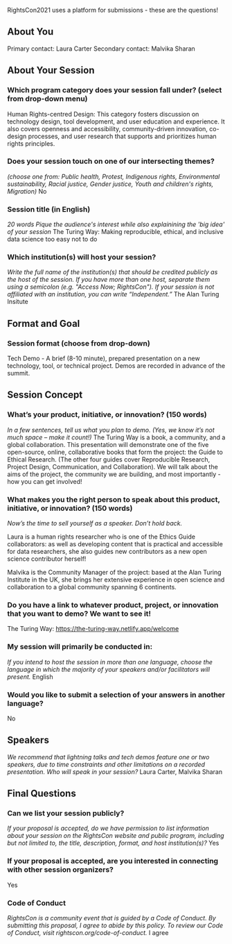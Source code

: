 RightsCon2021 uses a platform for submissions - these are the questions!

## About You
Primary contact: Laura Carter
Secondary contact: Malvika Sharan

## About Your Session

### Which program category does your session fall under? (select from drop-down menu)

Human Rights-centred Design: 
This category fosters discussion on technology design, tool development, and user education and experience. 
It also covers openness and accessibility, community-driven innovation, co-design processes, and user research that supports and prioritizes human rights principles. 

### Does your session touch on one of our intersecting themes? 
_(choose one from: Public health,
Protest,
Indigenous rights,
Environmental sustainability,
Racial justice,
Gender justice,
Youth and children's rights,
Migration)_
No

### Session title (in English)
_20 words_ 
_Pique the audience's interest while also explainining the 'big idea' of your session_
The Turing Way: Making reproducible, ethical, and inclusive data science too easy not to do

### Which institution(s) will host your session?
_Write the full name of the institution(s) that should be credited publicly as the host of the session._
_If you have more than one host, separate them using a semicolon (e.g. "Access Now; RightsCon"). If your session is not affiliated with an institution, you can write “Independent.”_
The Alan Turing Insitute

## Format and Goal

### Session format (choose from drop-down)
Tech Demo - A brief (8-10 minute), prepared presentation on a new technology, tool, or technical project. Demos are recorded in advance of the summit.

## Session Concept 
### What’s your product, initiative, or innovation?  (150 words)
_In a few sentences, tell us what you plan to demo. (Yes, we know it’s not much space – make it count!)_
The Turing Way is a book, a community, and a global collaboration. 
This presentation will demonstrate one of the five open-source, online, collaborative books that form the project: the Guide to Ethical Research.
(The other four guides cover Reproducible Research, Project Design, Communication, and Collaboration).
We will talk about the aims of the project, the community we are building, and most importantly - how you can get involved!

### What makes you the right person to speak about this product, initiative, or innovation? (150 words)
_Now’s the time to sell yourself as a speaker. Don’t hold back._

Laura is a human rights researcher who is one of the Ethics Guide collaborators: as well as developing content that is practical and accessible for data researchers, she also guides new contributors as a new open science contributor herself!

Malvika is the Community Manager of the project: based at the Alan Turing Institute in the UK, she brings her extensive experience in open science and collaboration to a global community spanning 6 continents. 

### Do you have a link to whatever product, project, or innovation that you want to demo? We want to see it!
The Turing Way: https://the-turing-way.netlify.app/welcome

### My session will primarily be conducted in:
_If you intend to host the session in more than one language, choose the language in which the majority of your speakers and/or facilitators will present._
English

### Would you like to submit a selection of your answers in another language?
No

## Speakers
_We recommend that lightning talks and tech demos feature one or two speakers, due to time constraints and other limitations on a recorded presentation.
Who will speak in your session?_ 
Laura Carter, Malvika Sharan

## Final Questions
### Can we list your session publicly?
_If your proposal is accepted, do we have permission to list information about your session on the RightsCon website and public program, including but not limited to, the title, description, format, and host institution(s)?_
Yes

### If your proposal is accepted, are you interested in connecting with other session organizers?
Yes

### Code of Conduct
_RightsCon is a community event that is guided by a Code of Conduct. By submitting this proposal, I agree to abide by this policy. 
To review our Code of Conduct, visit rightscon.org/code-of-conduct._
I agree 
